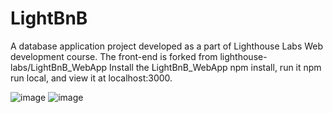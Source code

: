 # LightBnB
  A database application project developed as a part of Lighthouse Labs Web development course. The front-end is forked from lighthouse-labs/LightBnB_WebApp Install the LightBnB_WebApp npm install, run it npm run local, and view it at localhost:3000.

![image](vscode-local:/c%3A/Users/User/Desktop/Screenshot%202023-01-30%20102057.png)
![image](vscode-local:/c%3A/Users/User/Desktop/lightbnb2.png)

